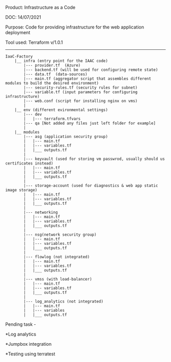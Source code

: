 Product: Infrastructure as a Code

DOC: 14/07/2021

Purpose: Code for providing infrastructure for the web application deployment

Tool used: Terraform v/1.0.1

-----------------------------------------------------------------------------------------------------



    IaaC-Factory
    	|__ infra (entry point for the IAAC code) 
			|--- provider.tf  (Azure) 
			|--- backend.tf (will be used for configuring remote state) 
			|--- data.tf  (data-sources)
			|--- main.tf (aggregator script that assembles different modules to build the desired environment)
			|--- security-rules.tf (security rules for subnet)
			|--- variable.tf (input parameters for configuring infrastructure) 
			|--- web.conf (script for installing nginx on vms)
			| 
    	|__ env (different evironmental settings)
			|--- dev
			|  	|--- terraform.tfvars
			|--- qa [Not added any files just left folder for example]
			|  
		|__ modules
			|--- asg (application security group)		
			|	|--- main.tf
			|	|--- variables.tf
			|	|___ outputs.tf
			|
			|--- keyvault (used for storing vm passwrod, usually should us certificates instead)		
			|	|--- main.tf
			|	|--- variables.tf
			|	|___ outputs.tf
			|
			|--- storage-account (used for diagnostics & web app static image storage)		
			|	|--- main.tf
			|	|--- variables.tf
			|	|___ outputs.tf
			|
			|--- networking		
			|	|--- main.tf
			|	|--- variables.tf
			|	|___ outputs.tf
			|
			|--- nsg(network security group)		
			|	|--- main.tf
			|	|--- variables.tf
			|	|___ outputs.tf
			|
			|--- flowlog (not integrated)
			|	|--- main.tf
			|	|--- variables.tf
			|	|___ outputs.tf
			|
			|--- vmss (with load-balancer)
			|	|--- main.tf
			|	|--- variables.tf
			|	|___ outputs.tf
			|	
			|--- log_analytics (not integrated)
			|	|--- main.tf
			|	|--- variables
			|	|___ outputs.tf


Pending task -

*Log analytics

*Jumpbox integration

*Testing using terratest
